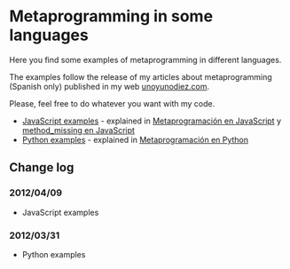 Metaprogramming in some languages
=================================

Here you find some examples of metaprogramming in different languages.

The examples follow the release of my articles about metaprogramming (Spanish only) published in my web [unoyunodiez.com](htttp://unoyunodiez.com).

Please, feel free to do whatever you want with my code.

 * [JavaScript examples](https://github.com/lodr/metaprogramming/tree/master/javascript) - explained in [Metaprogramación en JavaScript](http://unoyunodiez.com/2012/04/03/metaprogramacion-en-javascript/) y [method_missing en JavaScript](http://unoyunodiez.com/2012/04/06/method_missing-en-javascript/)
 * [Python examples](https://github.com/lodr/metaprogramming/tree/master/python) - explained in [Metaprogramación en Python](http://unoyunodiez.com/2012/03/31/metaprogramacion-en-python/)

## Change log

### 2012/04/09
 * JavaScript examples

### 2012/03/31
 * Python examples
